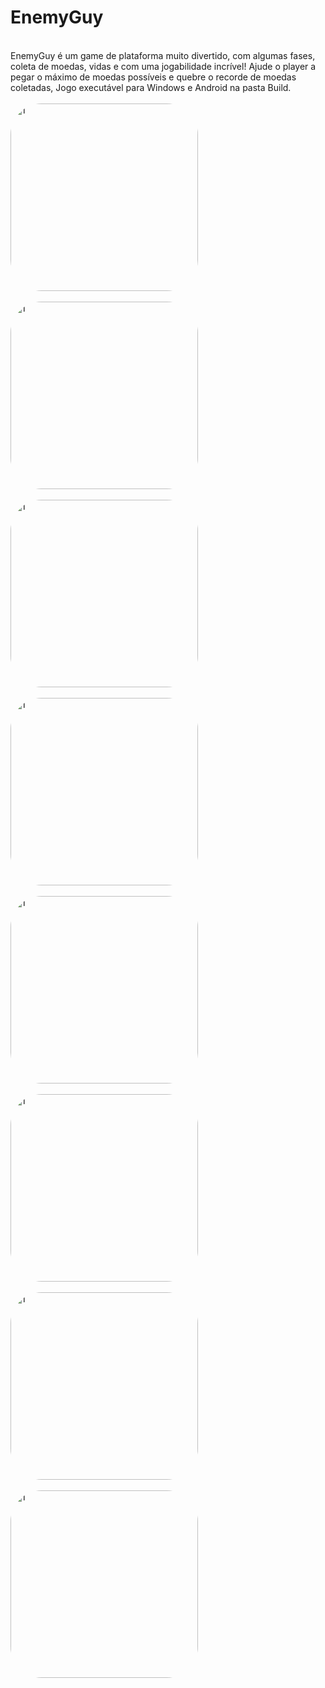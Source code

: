 ##
<h1>EnemyGuy</h1>
<br>
EnemyGuy é um game de plataforma muito divertido, com algumas fases, coleta de moedas, vidas e com uma jogabilidade incrível! Ajude o player a pegar o máximo de moedas possíveis e quebre o recorde de moedas coletadas, Jogo executável para Windows e Android na pasta Build.<br><br>
<div>
<img align="center" alt="1" height="300" style="border-radius:50px;" src="https://cdn.discordapp.com/attachments/762347156144259074/991840492230803466/Captura_de_Tela_5.png">
<br>
<br>

<img align="center" alt="1" height="300" style="border-radius:50px;" src="https://cdn.discordapp.com/attachments/762347156144259074/991843088932802690/Captura_de_Tela_6.png">
<br>
<br>

<img align="center" alt="1" height="300" style="border-radius:50px;" src="https://cdn.discordapp.com/attachments/762347156144259074/991843129206526052/Captura_de_Tela_7.png">
<br>
<br>

<img align="center" alt="1" height="300" style="border-radius:50px;" src="https://cdn.discordapp.com/attachments/762347156144259074/991843159921397831/Captura_de_Tela_8.png">
<br>
<br>

<img align="center" alt="1" height="300" style="border-radius:50px;" src="https://cdn.discordapp.com/attachments/762347156144259074/991843276569186394/Captura_de_Tela_11.png">
<br>
<br>

<img align="center" alt="1" height="300" style="border-radius:50px;" src="https://cdn.discordapp.com/attachments/762347156144259074/991843231895650394/Captura_de_Tela_13.png">
<br>
<br>

<img align="center" alt="1" height="300" style="border-radius:50px;" src="https://cdn.discordapp.com/attachments/762347156144259074/991843308412346468/Captura_de_Tela_15.png">
<br>
<br>

<img align="center" alt="1" height="300" style="border-radius:50px;" src="https://cdn.discordapp.com/attachments/762347156144259074/991843335608209549/Captura_de_Tela_14.png">
</div>

